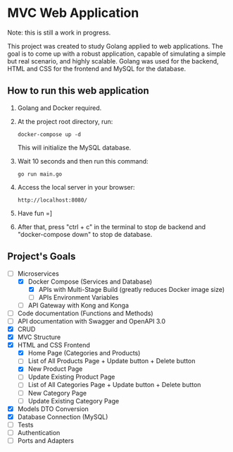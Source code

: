 # MVC Web Application 

Note: this is still a work in progress.

This project was created to study Golang applied to web applications.
The goal is to come up with a robust application, capable of simulating a simple but real scenario, and highly scalable.
Golang was used for the backend, HTML and CSS for the frontend and MySQL for the database.

## How to run this web application

1. Golang and Docker required.

2. At the project root directory, run:
   ```
   docker-compose up -d
   ```
   This will initialize the MySQL database.

3. Wait 10 seconds and then run this command:
   ```
   go run main.go
   ```

4. Access the local server in your browser:
   ```
   http://localhost:8080/
   ```
5. Have fun =]

6. After that, press "ctrl + c" in the terminal to stop de backend and "docker-compose down" to stop de database.

## Project's Goals

- [ ] Microservices
  - [X] Docker Compose (Services and Database)
    - [X] APIs with Multi-Stage Build (greatly reduces Docker image size)
    - [ ] APIs Environment Variables
  - [ ] API Gateway with Kong and Konga
- [ ] Code documentation (Functions and Methods)
- [ ] API documentation with Swagger and OpenAPI 3.0
- [x] CRUD
- [x] MVC Structure
- [x] HTML and CSS Frontend
  - [x] Home Page (Categories and Products)
  - [ ] List of All Products Page + Update button + Delete button
  - [x] New Product Page
  - [ ] Update Existing Product Page
  - [ ] List of All Categories Page + Update button + Delete button
  - [ ] New Category Page
  - [ ] Update Existing Category Page
- [x] Models DTO Conversion
- [x] Database Connection (MySQL)
- [ ] Tests
- [ ] Authentication
- [ ] Ports and Adapters